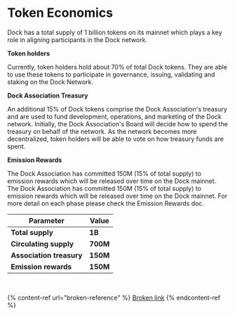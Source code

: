 # Token Economics

Dock has a total supply of 1 billion tokens‌ on its mainnet which plays a key role in aligning participants in the Dock network.

**Token holders**

Currently, token holders hold about 70% of total Dock tokens. They are able to use these tokens to participate in governance, issuing, validating and staking on the Dock Network.

**Dock Association Treasury**

An additional 15% of Dock tokens comprise the Dock Association's treasury and are used to fund development, operations, and marketing of the Dock network. Initially, the Dock Association's Board will decide how to spend the treasury on behalf of the network. As the network becomes more decentralized, token holders will be able to vote on how treasury funds are spent.

**Emission Rewards**

The Dock Association has committed 150M (15% of total supply) to emission rewards which will be released over time on the Dock mainnet. The Dock Association has committed 150M (15% of total supply) to emission rewards which will be released over time on the Dock mainnet. For more detail on each phase please check the Emission Rewards doc.

| **Parameter**            | **Value** |
| ------------------------ | --------- |
| **Total supply**         | **1B**    |
| **Circulating supply**   | **700M**  |
| **Association treasury** | **150M**  |
| **Emission rewards**     | **150M**  |

**‌**



{% content-ref url="broken-reference" %}
[Broken link](broken-reference)
{% endcontent-ref %}
